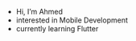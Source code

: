 - Hi, I’m Ahmed
- interested in Mobile Development
- currently learning Flutter

<!---
ahmed1339/ahmed1339 is a ✨ special ✨ repository because its `README.md` (this file) appears on your GitHub profile.
You can click the Preview link to take a look at your changes.
--->
